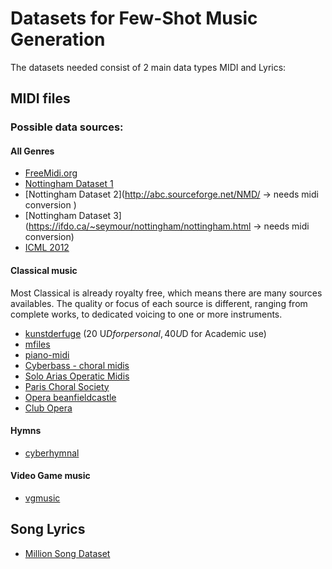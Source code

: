 # Datasets for Few-Shot Music Generation


The datasets needed consist of 2 main data types MIDI and Lyrics:

## MIDI files

### Possible data sources:

#### All Genres

* [FreeMidi.org](https://freemidi.org)
* [Nottingham Dataset 1](https://github.com/jukedeck/nottingham-dataset)
* [Nottingham Dataset 2](http://abc.sourceforge.net/NMD/  -> needs midi conversion )
* [Nottingham Dataset 3] (https://ifdo.ca/~seymour/nottingham/nottingham.html -> needs midi conversion)
* [ICML 2012](http://www-etud.iro.umontreal.ca/~boulanni/icml2012)


#### Classical music

Most Classical  is already royalty free, which means there are many sources availables. The quality or focus of each source is different, ranging from complete works, to dedicated voicing to one or more instruments.

* [kunstderfuge](http://www.kunstderfuge.com) (20 U$D for personal, 40 U$D for Academic use)
* [mfiles](https://www.mfiles.co.uk/)
* [piano-midi](http://www.piano-midi.de/midi_files.htm)
* [Cyberbass - choral midis](http://www.cyberbass.com/)
* [Solo Arias Operatic Midis](http://www.aria-database.com/othermidi.html)
* [Paris Choral Society](http://parischoralsociety.free.fr/opera.html)
* [Opera beanfieldcastle](http://www.beanfieldcastle.net/MIDI_Opera.html)
* [Club Opera](https://www.clubopera.com/plus-de-2000-fichiers-au-format-midi-classes-par-ordre-alphabetique-d%E2%80%99auteur/)

#### Hymns

* [cyberhymnal](http://cyberhymnal.org/)

#### Video Game music

* [vgmusic](https://www.vgmusic.com/music/console/)

## Song Lyrics

* [Million Song Dataset](https://labrosa.ee.columbia.edu/millionsong/pages/field-list)
